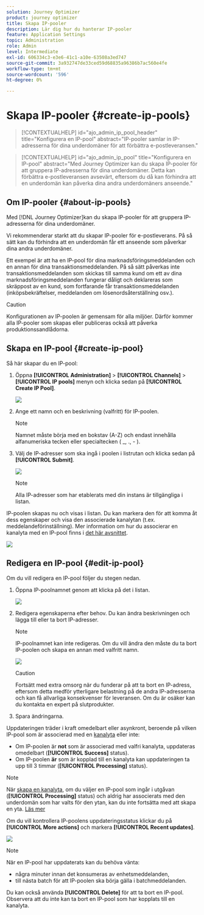 ```yaml
---
solution: Journey Optimizer
product: journey optimizer
title: Skapa IP-pooler
description: Lär dig hur du hanterar IP-pooler
feature: Application Settings
topic: Administration
role: Admin
level: Intermediate
exl-id: 606334c3-e3e6-41c1-a10e-63508a3ed747
source-git-commit: 3a932747de33ced59d68835a96386b7ac560e4fe
workflow-type: tm+mt
source-wordcount: '596'
ht-degree: 0%

---
```


# Skapa IP-pooler {#create-ip-pools}

>[!CONTEXTUALHELP]
>id="ajo_admin_ip_pool_header"
>title="Konfigurera en IP-pool"
>abstract="IP-pooler samlar in IP-adresserna för dina underdomäner för att förbättra e-postleveransen."

>[!CONTEXTUALHELP]
>id="ajo_admin_ip_pool"
>title="Konfigurera en IP-pool"
>abstract="Med Journey Optimizer kan du skapa IP-pooler för att gruppera IP-adresserna för dina underdomäner. Detta kan förbättra e-postleveransen avsevärt, eftersom du då kan förhindra att en underdomän kan påverka dina andra underdomäners anseende."

## Om IP-pooler {#about-ip-pools}

Med [!DNL Journey Optimizer]kan du skapa IP-pooler för att gruppera IP-adresserna för dina underdomäner.

Vi rekommenderar starkt att du skapar IP-pooler för e-postleverans. På så sätt kan du förhindra att en underdomän får ett anseende som påverkar dina andra underdomäner.

Ett exempel är att ha en IP-pool för dina marknadsföringsmeddelanden och en annan för dina transaktionsmeddelanden. På så sätt påverkas inte transaktionsmeddelanden som skickas till samma kund om ett av dina marknadsföringsmeddelanden fungerar dåligt och deklareras som skräppost av en kund, som fortfarande får transaktionsmeddelanden (inköpsbekräftelser, meddelanden om lösenordsåterställning osv.).

>[!CAUTION]
>
>Konfigurationen av IP-poolen är gemensam för alla miljöer. Därför kommer alla IP-pooler som skapas eller publiceras också att påverka produktionssandlådorna.

## Skapa en IP-pool {#create-ip-pool}

Så här skapar du en IP-pool:

1. Öppna **[!UICONTROL Administration]** > **[!UICONTROL Channels]** > **[!UICONTROL IP pools]** menyn och klicka sedan på **[!UICONTROL Create IP Pool]**.

   ![](assets/ip-pool-create.png)

1. Ange ett namn och en beskrivning (valfritt) för IP-poolen.

   >[!NOTE]
   >
   >Namnet måste börja med en bokstav (A-Z) och endast innehålla alfanumeriska tecken eller specialtecken ( _, ., - ).

1. Välj de IP-adresser som ska ingå i poolen i listrutan och klicka sedan på **[!UICONTROL Submit]**.

   ![](assets/ip-pool-config.png)

   >[!NOTE]
   >
   >Alla IP-adresser som har etablerats med din instans är tillgängliga i listan.

IP-poolen skapas nu och visas i listan. Du kan markera den för att komma åt dess egenskaper och visa den associerade kanalytan (t.ex. meddelandeförinställning). Mer information om hur du associerar en kanalyta med en IP-pool finns i [det här avsnittet](channel-surfaces.md).

![](assets/ip-pool-created.png)

## Redigera en IP-pool {#edit-ip-pool}

Om du vill redigera en IP-pool följer du stegen nedan.

1. Öppna IP-poolnamnet genom att klicka på det i listan.

   ![](assets/ip-pool-list.png)

1. Redigera egenskaperna efter behov. Du kan ändra beskrivningen och lägga till eller ta bort IP-adresser.

   >[!NOTE]
   >
   >IP-poolnamnet kan inte redigeras. Om du vill ändra den måste du ta bort IP-poolen och skapa en annan med valfritt namn.

   ![](assets/ip-pool-edit.png)

   >[!CAUTION]
   >
   >Fortsätt med extra omsorg när du funderar på att ta bort en IP-adress, eftersom detta medför ytterligare belastning på de andra IP-adresserna och kan få allvarliga konsekvenser för leveransen. Om du är osäker kan du kontakta en expert på slutprodukter.

1. Spara ändringarna.

Uppdateringen träder i kraft omedelbart eller asynkront, beroende på vilken IP-pool som är associerad med en [kanalyta](channel-surfaces.md) eller inte:

* Om IP-poolen är **not** som är associerad med valfri kanalyta, uppdateras omedelbart (**[!UICONTROL Success]** status).
* Om IP-poolen **är** som är kopplad till en kanalyta kan uppdateringen ta upp till 3 timmar (**[!UICONTROL Processing]** status).

>[!NOTE]
>
>När [skapa en kanalyta](channel-surfaces.md#create-channel-surface), om du väljer en IP-pool som ingår i utgåvan (**[!UICONTROL Processing]** status) och aldrig har associerats med den underdomän som har valts för den ytan, kan du inte fortsätta med att skapa en yta. [Läs mer](channel-surfaces.md#subdomains-and-ip-pools)

Om du vill kontrollera IP-poolens uppdateringsstatus klickar du på **[!UICONTROL More actions]** och markera **[!UICONTROL Recent updates]**.

![](assets/ip-pool-recent-update.png)

>[!NOTE]
>
>När en IP-pool har uppdaterats kan du behöva vänta:
>* några minuter innan det konsumeras av enhetsmeddelanden,
>* till nästa batch för att IP-poolen ska börja gälla i batchmeddelanden.


Du kan också använda **[!UICONTROL Delete]** för att ta bort en IP-pool. Observera att du inte kan ta bort en IP-pool som har kopplats till en kanalyta.

